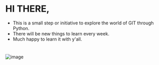 # HI THERE,
- This is a small step or initiative to explore the world of GIT through Python.
- There will be new things to learn every week.
- Much happy to learn it with y'all.
#
 ![image](https://www.google.com/url?sa=i&url=https%3A%2F%2Fwww.aatcomment.org.uk%2Flearning%2Fstudy-tips%2Flearn-smarter-which-learning-style-suits-you-best%2F&psig=AOvVaw0OI6efbFFlVKUV3-1fIR7s&ust=1697983110711000&source=images&cd=vfe&opi=89978449&ved=0CBEQjRxqFwoTCMi4pJOmh4IDFQAAAAAdAAAAABAE)
